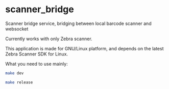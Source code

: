 # scanner_bridge
Scanner bridge service, bridging between local barcode scanner and websocket

Currently works with only Zebra scanner.

This application is made for GNU/Linux platform,
and depends on the latest Zebra Scanner SDK for Linux.

What you need to use mainly:

```bash
make dev
```

```bash
make release
```